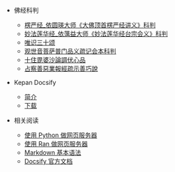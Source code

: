 
* 佛经科判
    * [楞严经_依圆瑛大师《大佛顶首楞严经讲义》科判](docs/楞严经_依圆瑛大师《大佛顶首楞严经讲义》科判)
    * [妙法莲华经_依蕅益大师《妙法莲华经台宗会义》科判](docs/妙法莲华经_依蕅益大师《妙法莲华经台宗会义》科判)
    * [唯识三十颂](docs/唯识三十颂)
    * [观世音菩萨普门品义疏记会本科判](docs/观世音菩萨普门品义疏记会本科判)
    * [十住毘婆沙論調伏心品](docs/十住毘婆沙論調伏心品)
    * [占察善惡業報經疏示善巧說](docs/占察善惡業報經疏示善巧說)

* Kepan Docsify
    * [简介](help/)
    * [下载](down/)

* 相关阅读
    * [使用 Python 做网页服务器](help/python)
    * [使用 Ran 做网页服务器](help/ran)
    * [Markdown 基本语法](help/markdown)
    * [Docsify 官方文档](https://docsify.js.org/#/zh-cn/)
    